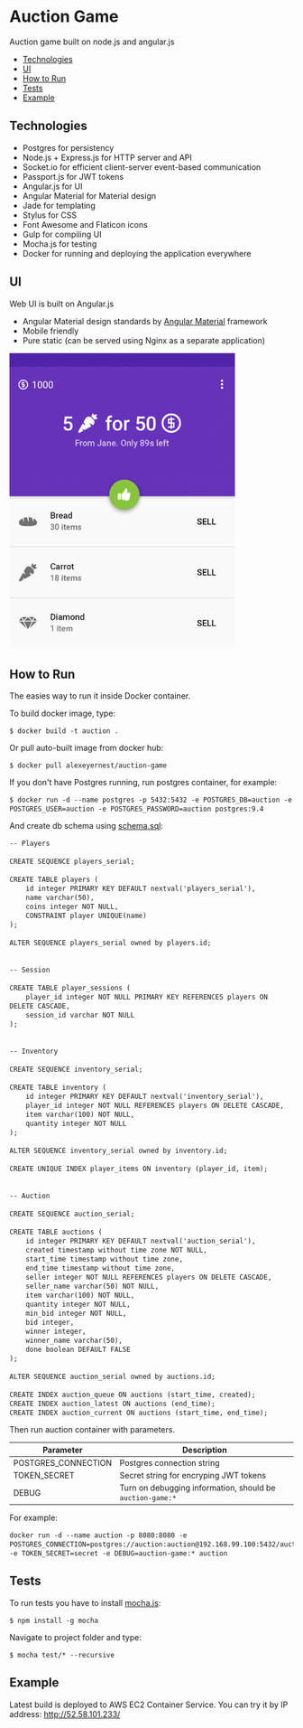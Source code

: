 # Auction Game
Auction game built on node.js and angular.js

* [Technologies](#technologies)
* [UI](#ui)
* [How to Run](#how-to-run)
* [Tests](#tests)
* [Example](#example)

## Technologies
* Postgres for persistency
* Node.js + Express.js for HTTP server and API
* Socket.io for efficient client-server event-based communication
* Passport.js for JWT tokens
* Angular.js for UI
* Angular Material for Material design
* Jade for templating
* Stylus for CSS
* Font Awesome and Flaticon icons
* Gulp for compiling UI
* Mocha.js for testing
* Docker for running and deploying the application everywhere


## UI
Web UI is built on Angular.js

* Angular Material design standards by [Angular Material](https://material.angularjs.org/latest/) framework
* Mobile friendly
* Pure static (can be served using Nginx as a separate application)

<img src="assets/auction-design.png" width="400">


## How to Run
The easies way to run it inside Docker container.

To build docker image, type:
```
$ docker build -t auction .
```

Or pull auto-built image from docker hub:
```
$ docker pull alexeyernest/auction-game
```

If you don't have Postgres running, run postgres container, for example:
```
$ docker run -d --name postgres -p 5432:5432 -e POSTGRES_DB=auction -e POSTGRES_USER=auction -e POSTGRES_PASSWORD=auction postgres:9.4
```

And create db schema using [schema.sql](database/schema.sql):
```
-- Players

CREATE SEQUENCE players_serial;

CREATE TABLE players (
    id integer PRIMARY KEY DEFAULT nextval('players_serial'),
    name varchar(50),
    coins integer NOT NULL,
    CONSTRAINT player UNIQUE(name)
);

ALTER SEQUENCE players_serial owned by players.id;


-- Session

CREATE TABLE player_sessions (
    player_id integer NOT NULL PRIMARY KEY REFERENCES players ON DELETE CASCADE,
    session_id varchar NOT NULL
);


-- Inventory

CREATE SEQUENCE inventory_serial;

CREATE TABLE inventory (
    id integer PRIMARY KEY DEFAULT nextval('inventory_serial'),
    player_id integer NOT NULL REFERENCES players ON DELETE CASCADE,
    item varchar(100) NOT NULL,
    quantity integer NOT NULL
);

ALTER SEQUENCE inventory_serial owned by inventory.id;

CREATE UNIQUE INDEX player_items ON inventory (player_id, item);


-- Auction

CREATE SEQUENCE auction_serial;

CREATE TABLE auctions (
    id integer PRIMARY KEY DEFAULT nextval('auction_serial'),
    created timestamp without time zone NOT NULL,
    start_time timestamp without time zone,
    end_time timestamp without time zone,
    seller integer NOT NULL REFERENCES players ON DELETE CASCADE,
    seller_name varchar(50) NOT NULL,
    item varchar(100) NOT NULL,
    quantity integer NOT NULL,
    min_bid integer NOT NULL,
    bid integer,
    winner integer,
    winner_name varchar(50),
    done boolean DEFAULT FALSE
);

ALTER SEQUENCE auction_serial owned by auctions.id;

CREATE INDEX auction_queue ON auctions (start_time, created);
CREATE INDEX auction_latest ON auctions (end_time);
CREATE INDEX auction_current ON auctions (start_time, end_time);
```

Then run auction container with parameters.

| Parameter | Description |
|------------|-----------|
| POSTGRES_CONNECTION | Postgres connection string |
| TOKEN_SECRET | Secret string for encryping JWT tokens |
| DEBUG | Turn on debugging information, should be `auction-game:*` |

For example:
```
docker run -d --name auction -p 8080:8080 -e POSTGRES_CONNECTION=postgres://auction:auction@192.168.99.100:5432/auction -e TOKEN_SECRET=secret -e DEBUG=auction-game:* auction
```


## Tests
To run tests you have to install [mocha.js](http://npmjs.com/package/mocha):
```
$ npm install -g mocha
```

Navigate to project folder and type:
```
$ mocha test/* --recursive
```

## Example
Latest build is deployed to AWS EC2 Container Service. You can try it by IP address: http://52.58.101.233/
